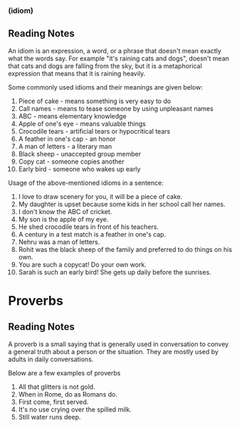 ### (idiom)

##  Reading Notes
 An idiom is an expression, a word, or a phrase that doesn't mean exactly what the words say. For example "it's raining cats and dogs", doesn't mean that cats and dogs are falling from the sky, but it is a metaphorical expression that means that it is raining heavily. 
 
 Some commonly used idioms and their meanings are given below:
 
 1. Piece of cake - means something is very easy to do
 2. Call names - means to tease someone by using unpleasant names
 3. ABC - means elementary knowledge
 4. Apple of one's eye - means valuable things 
 5. Crocodile tears - artificial tears or hypocritical tears
 6. A feather in one's cap - an honor 
 7. A man of letters - a literary man
 8. Black sheep - unaccepted group member
 9. Copy cat - someone copies another
 10. Early bird - someone who wakes up early

Usage of the above-mentioned idioms in a sentence:

1. I love to draw scenery for you, it will be a piece of cake.
2. My daughter is upset because some kids in her school call her names.
3. I don't know the ABC of cricket.
4. My son is the apple of my eye.
5. He shed crocodile tears in front of his teachers. 
6. A century in a test match is a feather in one's cap.
7. Nehru was a man of letters.
8. Rohit was the black sheep of the family and preferred to do things on his own. 
9. You are such a copycat! Do your own work. 
10. Sarah is such an early bird! She gets up daily before the sunrises.


# Proverbs

## Reading Notes 
A proverb is a small saying that is generally used in conversation to convey a general truth about a person or the situation. They are mostly used by adults in daily conversations. 

Below are a few examples of proverbs
1. All that glitters is not gold.
2. When in Rome, do as Romans do.
3. First come, first served.
4. It's no use crying over the spilled milk. 
5. Still water runs deep.
